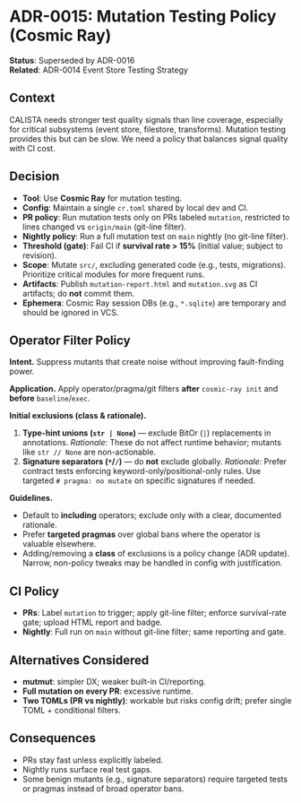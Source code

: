 # ADR-0015: Mutation Testing Policy (Cosmic Ray)

**Status**: Superseded by ADR-0016 <br>
**Related**: ADR-0014 Event Store Testing Strategy

## Context

CALISTA needs stronger test quality signals than line coverage, especially for critical subsystems (event store, filestore, transforms). Mutation testing provides this but can be slow. We need a policy that balances signal quality with CI cost.

## Decision

- **Tool**: Use **Cosmic Ray** for mutation testing.
- **Config**: Maintain a single `cr.toml` shared by local dev and CI.
- **PR policy**: Run mutation tests only on PRs labeled `mutation`, restricted to lines changed vs `origin/main` (git-line filter).
- **Nightly policy**: Run a full mutation test on `main` nightly (no git-line filter).
- **Threshold (gate)**: Fail CI if **survival rate > 15%** (initial value; subject to revision).
- **Scope**: Mutate `src/`, excluding generated code (e.g., tests, migrations). Prioritize critical modules for more frequent runs.
- **Artifacts**: Publish `mutation-report.html` and `mutation.svg` as CI artifacts; do **not** commit them.
- **Ephemera**: Cosmic Ray session DBs (e.g., `*.sqlite`) are temporary and should be ignored in VCS.

## Operator Filter Policy

**Intent.** Suppress mutants that create noise without improving fault-finding power.

**Application.** Apply operator/pragma/git filters **after** `cosmic-ray init` and **before** `baseline`/`exec`.

**Initial exclusions (class & rationale).**

1. **Type-hint unions (`str | None`)** — exclude BitOr (`|`) replacements in annotations.
   _Rationale:_ These do not affect runtime behavior; mutants like `str // None` are non-actionable.
2. **Signature separators (`*`/`/`)** — do **not** exclude globally.
   _Rationale:_ Prefer contract tests enforcing keyword-only/positional-only rules. Use targeted `# pragma: no mutate` on specific signatures if needed.

**Guidelines.**

- Default to **including** operators; exclude only with a clear, documented rationale.
- Prefer **targeted pragmas** over global bans where the operator is valuable elsewhere.
- Adding/removing a **class** of exclusions is a policy change (ADR update). Narrow, non-policy tweaks may be handled in config with justification.

## CI Policy

- **PRs**: Label `mutation` to trigger; apply git-line filter; enforce survival-rate gate; upload HTML report and badge.
- **Nightly**: Full run on `main` without git-line filter; same reporting and gate.

## Alternatives Considered

- **mutmut**: simpler DX; weaker built-in CI/reporting.
- **Full mutation on every PR**: excessive runtime.
- **Two TOMLs (PR vs nightly)**: workable but risks config drift; prefer single TOML + conditional filters.

## Consequences

- PRs stay fast unless explicitly labeled.
- Nightly runs surface real test gaps.
- Some benign mutants (e.g., signature separators) require targeted tests or pragmas instead of broad operator bans.
